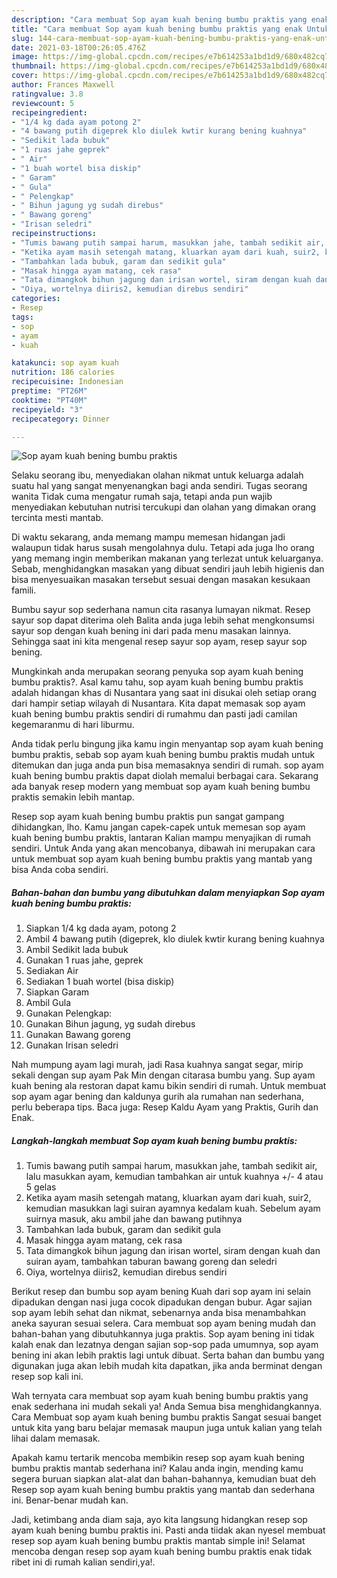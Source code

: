 ```yaml
---
description: "Cara membuat Sop ayam kuah bening bumbu praktis yang enak Untuk Jualan"
title: "Cara membuat Sop ayam kuah bening bumbu praktis yang enak Untuk Jualan"
slug: 144-cara-membuat-sop-ayam-kuah-bening-bumbu-praktis-yang-enak-untuk-jualan
date: 2021-03-18T00:26:05.476Z
image: https://img-global.cpcdn.com/recipes/e7b614253a1bd1d9/680x482cq70/sop-ayam-kuah-bening-bumbu-praktis-foto-resep-utama.jpg
thumbnail: https://img-global.cpcdn.com/recipes/e7b614253a1bd1d9/680x482cq70/sop-ayam-kuah-bening-bumbu-praktis-foto-resep-utama.jpg
cover: https://img-global.cpcdn.com/recipes/e7b614253a1bd1d9/680x482cq70/sop-ayam-kuah-bening-bumbu-praktis-foto-resep-utama.jpg
author: Frances Maxwell
ratingvalue: 3.8
reviewcount: 5
recipeingredient:
- "1/4 kg dada ayam potong 2"
- "4 bawang putih digeprek klo diulek kwtir kurang bening kuahnya"
- "Sedikit lada bubuk"
- "1 ruas jahe geprek"
- " Air"
- "1 buah wortel bisa diskip"
- " Garam"
- " Gula"
- " Pelengkap"
- " Bihun jagung yg sudah direbus"
- " Bawang goreng"
- "Irisan seledri"
recipeinstructions:
- "Tumis bawang putih sampai harum, masukkan jahe, tambah sedikit air, lalu masukkan ayam, kemudian tambahkan air untuk kuahnya +/- 4 atau 5 gelas"
- "Ketika ayam masih setengah matang, kluarkan ayam dari kuah, suir2, kemudian masukkan lagi suiran ayamnya kedalam kuah. Sebelum ayam suirnya masuk, aku ambil jahe dan bawang putihnya"
- "Tambahkan lada bubuk, garam dan sedikit gula"
- "Masak hingga ayam matang, cek rasa"
- "Tata dimangkok bihun jagung dan irisan wortel, siram dengan kuah dan suiran ayam, tambahkan taburan bawang goreng dan seledri"
- "Oiya, wortelnya diiris2, kemudian direbus sendiri"
categories:
- Resep
tags:
- sop
- ayam
- kuah

katakunci: sop ayam kuah 
nutrition: 186 calories
recipecuisine: Indonesian
preptime: "PT26M"
cooktime: "PT40M"
recipeyield: "3"
recipecategory: Dinner

---
```



![Sop ayam kuah bening bumbu praktis](https://img-global.cpcdn.com/recipes/e7b614253a1bd1d9/680x482cq70/sop-ayam-kuah-bening-bumbu-praktis-foto-resep-utama.jpg)

Selaku seorang ibu, menyediakan olahan nikmat untuk keluarga adalah suatu hal yang sangat menyenangkan bagi anda sendiri. Tugas seorang  wanita Tidak cuma mengatur rumah saja, tetapi anda pun wajib menyediakan kebutuhan nutrisi tercukupi dan olahan yang dimakan orang tercinta mesti mantab.

Di waktu  sekarang, anda memang mampu memesan hidangan jadi walaupun tidak harus susah mengolahnya dulu. Tetapi ada juga lho orang yang memang ingin memberikan makanan yang terlezat untuk keluarganya. Sebab, menghidangkan masakan yang dibuat sendiri jauh lebih higienis dan bisa menyesuaikan masakan tersebut sesuai dengan masakan kesukaan famili. 

Bumbu sayur sop sederhana namun cita rasanya lumayan nikmat. Resep sayur sop dapat diterima oleh Balita anda juga lebih sehat mengkonsumsi sayur sop dengan kuah bening ini dari pada menu masakan lainnya. Sehingga saat ini kita mengenal resep sayur sop ayam, resep sayur sop bening.

Mungkinkah anda merupakan seorang penyuka sop ayam kuah bening bumbu praktis?. Asal kamu tahu, sop ayam kuah bening bumbu praktis adalah hidangan khas di Nusantara yang saat ini disukai oleh setiap orang dari hampir setiap wilayah di Nusantara. Kita dapat memasak sop ayam kuah bening bumbu praktis sendiri di rumahmu dan pasti jadi camilan kegemaranmu di hari liburmu.

Anda tidak perlu bingung jika kamu ingin menyantap sop ayam kuah bening bumbu praktis, sebab sop ayam kuah bening bumbu praktis mudah untuk ditemukan dan juga anda pun bisa memasaknya sendiri di rumah. sop ayam kuah bening bumbu praktis dapat diolah memalui berbagai cara. Sekarang ada banyak resep modern yang membuat sop ayam kuah bening bumbu praktis semakin lebih mantap.

Resep sop ayam kuah bening bumbu praktis pun sangat gampang dihidangkan, lho. Kamu jangan capek-capek untuk memesan sop ayam kuah bening bumbu praktis, lantaran Kalian mampu menyajikan di rumah sendiri. Untuk Anda yang akan mencobanya, dibawah ini merupakan cara untuk membuat sop ayam kuah bening bumbu praktis yang mantab yang bisa Anda coba sendiri.

<!--inarticleads1-->

##### Bahan-bahan dan bumbu yang dibutuhkan dalam menyiapkan Sop ayam kuah bening bumbu praktis:

1. Siapkan 1/4 kg dada ayam, potong 2
1. Ambil 4 bawang putih (digeprek, klo diulek kwtir kurang bening kuahnya
1. Ambil Sedikit lada bubuk
1. Gunakan 1 ruas jahe, geprek
1. Sediakan  Air
1. Sediakan 1 buah wortel (bisa diskip)
1. Siapkan  Garam
1. Ambil  Gula
1. Gunakan  Pelengkap:
1. Gunakan  Bihun jagung, yg sudah direbus
1. Gunakan  Bawang goreng
1. Gunakan Irisan seledri


Nah mumpung ayam lagi murah, jadi Rasa kuahnya sangat segar, mirip sekali dengan sup ayam Pak Min dengan citarasa bumbu yang. Sup ayam kuah bening ala restoran dapat kamu bikin sendiri di rumah. Untuk membuat sop ayam agar bening dan kaldunya gurih ala rumahan nan sederhana, perlu beberapa tips. Baca juga: Resep Kaldu Ayam yang Praktis, Gurih dan Enak. 

<!--inarticleads2-->

##### Langkah-langkah membuat Sop ayam kuah bening bumbu praktis:

1. Tumis bawang putih sampai harum, masukkan jahe, tambah sedikit air, lalu masukkan ayam, kemudian tambahkan air untuk kuahnya +/- 4 atau 5 gelas
1. Ketika ayam masih setengah matang, kluarkan ayam dari kuah, suir2, kemudian masukkan lagi suiran ayamnya kedalam kuah. Sebelum ayam suirnya masuk, aku ambil jahe dan bawang putihnya
1. Tambahkan lada bubuk, garam dan sedikit gula
1. Masak hingga ayam matang, cek rasa
1. Tata dimangkok bihun jagung dan irisan wortel, siram dengan kuah dan suiran ayam, tambahkan taburan bawang goreng dan seledri
1. Oiya, wortelnya diiris2, kemudian direbus sendiri


Berikut resep dan bumbu sop ayam bening Kuah dari sop ayam ini selain dipadukan dengan nasi juga cocok dipadukan dengan bubur. Agar sajian sop ayam lebih sehat dan nikmat, sebenarnya anda bisa menambahkan aneka sayuran sesuai selera. Cara membuat sop ayam bening mudah dan bahan-bahan yang dibutuhkannya juga praktis. Sop ayam bening ini tidak kalah enak dan lezatnya dengan sajian sop-sop pada umumnya, sop ayam bening ini akan lebih praktis lagi untuk dibuat. Serta bahan dan bumbu yang digunakan juga akan lebih mudah kita dapatkan, jika anda berminat dengan resep sop kali ini. 

Wah ternyata cara membuat sop ayam kuah bening bumbu praktis yang enak sederhana ini mudah sekali ya! Anda Semua bisa menghidangkannya. Cara Membuat sop ayam kuah bening bumbu praktis Sangat sesuai banget untuk kita yang baru belajar memasak maupun juga untuk kalian yang telah lihai dalam memasak.

Apakah kamu tertarik mencoba membikin resep sop ayam kuah bening bumbu praktis mantab sederhana ini? Kalau anda ingin, mending kamu segera buruan siapkan alat-alat dan bahan-bahannya, kemudian buat deh Resep sop ayam kuah bening bumbu praktis yang mantab dan sederhana ini. Benar-benar mudah kan. 

Jadi, ketimbang anda diam saja, ayo kita langsung hidangkan resep sop ayam kuah bening bumbu praktis ini. Pasti anda tiidak akan nyesel membuat resep sop ayam kuah bening bumbu praktis mantab simple ini! Selamat mencoba dengan resep sop ayam kuah bening bumbu praktis enak tidak ribet ini di rumah kalian sendiri,ya!.

